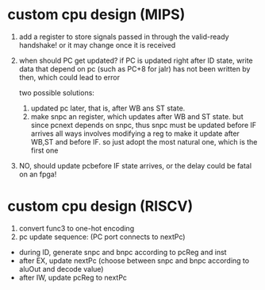 # custom cpu design (MIPS)

1. add a register to store signals passed in through the valid-ready handshake!
    or it may change once it is received

2. when should PC get updated?
    if PC is updated right after ID state,
    write data that depend on pc (such as PC+8 for jalr) has not been written by then,
    which could lead to error

    two possible solutions:
    1. updated pc later, that is, after WB ans ST state.
    2. make snpc an register, which updates after WB and ST state.
        but since pcnext depends on snpc, thus snpc must be updated before IF arrives
    all ways involves modifying a reg to make it update after WB,ST and before IF.
    so just adopt the most natural one, which is the first one

3. NO, should update pcbefore IF state arrives, or the delay could be fatal on an fpga!

# custom cpu design (RISCV)

1. convert func3 to one-hot encoding
2. pc update sequence: (PC port connects to nextPc)
- during ID, generate snpc and bnpc according to pcReg and inst
- after EX, update nextPc (choose between snpc and bnpc according to aluOut and decode value)
- after IW, update pcReg to nextPc
